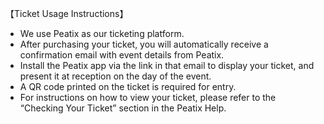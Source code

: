 【Ticket Usage Instructions】

- We use Peatix as our ticketing platform.
- After purchasing your ticket, you will automatically receive a confirmation email with event details from Peatix.
- Install the Peatix app via the link in that email to display your ticket, and present it at reception on the day of the event.
- A QR code printed on the ticket is required for entry.  
- For instructions on how to view your ticket, please refer to the “Checking Your Ticket” section in the Peatix Help.
